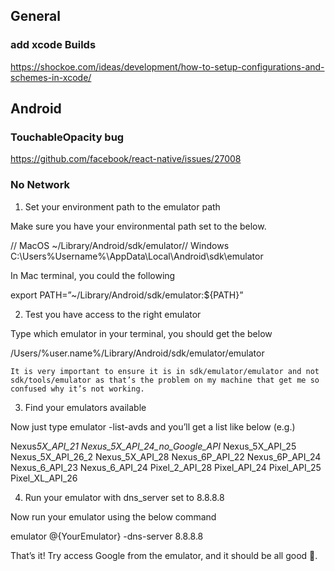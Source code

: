 ## General

### add xcode Builds

https://shockoe.com/ideas/development/how-to-setup-configurations-and-schemes-in-xcode/

## Android

### TouchableOpacity bug

https://github.com/facebook/react-native/issues/27008

### No Network

1. Set your environment path to the emulator path

Make sure you have your environmental path set to the below.

// MacOS
~/Library/Android/sdk/emulator// Windows
C:\Users\%Username%\AppData\Local\Android\sdk\emulator

In Mac terminal, you could the following

export PATH=”~/Library/Android/sdk/emulator:\${PATH}”

2. Test you have access to the right emulator

Type which emulator in your terminal, you should get the below

/Users/%user.name%/Library/Android/sdk/emulator/emulator

    It is very important to ensure it is in sdk/emulator/emulator and not sdk/tools/emulator as that’s the problem on my machine that get me so confused why it’s not working.

3. Find your emulators available

Now just type emulator -list-avds and you’ll get a list like below (e.g.)

Nexus*5X_API_21
Nexus_5X_API_24_no_Google_API*
Nexus_5X_API_25
Nexus_5X_API_26_2
Nexus_5X_API_28
Nexus_6P_API_22
Nexus_6P_API_24
Nexus_6_API_23
Nexus_6_API_24
Pixel_2_API_28
Pixel_API_24
Pixel_API_25
Pixel_XL_API_26

4. Run your emulator with dns_server set to 8.8.8.8

Now run your emulator using the below command

emulator @{YourEmulator} -dns-server 8.8.8.8

That’s it! Try access Google from the emulator, and it should be all good 🤞.

